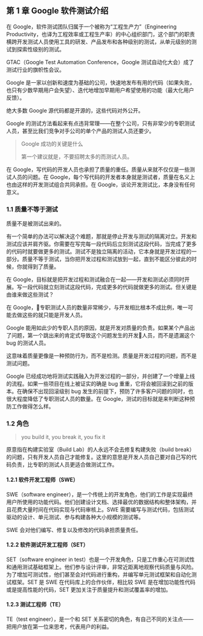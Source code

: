 ## 第 1 章 Google 软件测试介绍

在 Google，软件测试团队归属于一个被称为“工程生产力”（Engineering Productivity，也译为工程效率或工程生产率）的中心组织部门，这个部门的职责横跨开发测试人员使用工具的研发、产品发布和各种级别的测试，从单元级别的测试到探索性级别的测试。

GTAC（Google Test Automation Conference，Google 测试自动化大会）成了测试行业的旗帜性会议。

Google 是一家以创新和速度为基础的公司，快速地发布有用的代码（如果失败，也只有少数早期用户会失望）、迭代地增加早期用户希望使用的功能（最大化用户反馈）。

绝大多数 Google 源代码都是开源的，这些代码对外公开。

Google 的测试方法看起来有点违背常理——在整个公司，只有非常少的专职测试人员，甚至比我们竞争对手公司的单个产品的测试人员还要少。

>    Google 成功的关键是什么
>
>   第一个建议就是，不要招聘太多的而测试人员。

在 Google，写代码的开发人员也承担了质量的重任。质量从来就不仅仅是一些测试人员的问题。在 Google，每个写代码的开发者本身就是测试者，质量在名义上也由这样的开发测试组合共同承担。在 Google，谈论开发测试比，本身没有任何意义。

### 1.1 质量不等于测试

质量不是被测试出来的。

有一个简单的办法可以解决这个难题，那就是停止开发与测试的隔离对立。开发和测试应该并肩齐驱。你需要在写完每一段代码后立刻测试这段代码，当完成了更多的代码时就要做更多的测试。测试不是独立隔离的活动，它本身就是开发过程的一部分。质量不等于测试，当你把开发过程和测试放到一起，直到不能区分彼此的时候，你就得到了质量。

在 Google，目标就是把开发过程和测试融合在一起——开发和测试必须同时开展。写一段代码就立刻测试这段代码，完成更多的代码就做更多的测试。但关键是由谁来做这些测试？

在 Google，专职测试人员的数量非常稀少，与开发相比根本不成比例，唯一可能去做这些的就只能是开发人员。

Google 能用如此少的专职人员的原因，就是开发对质量的负责。如果某个产品出了问题，第一个跳出来的肯定式导致这个问题发生的开发人员，而不是遗漏这个 bug 的测试人员。

这意味着质量更像是一种预防行为，而不是检测。质量是开发过程的问题，而不是测试问题。

Google 已经成功地将测试实践融入为开发过程的一部分，并创建了一个增量上线的流程。如果一些项目在线上被证实的确是 bug 重重，它将会被回滚到之前的版本。在确保不出现回滚级别 bug 发生的前提下，预防了许多客户问题的同时，也很大程度降低了专职测试人员的数量。在 Google，测试的目标就是来判断这种预防工作做得怎么样。

### 1.2 角色

>   you build it, you break it, you fix it

原意指在构建实验室（Build Lab）的人永远不会去修复构建失败（build break）的问题，只有开发人员自己才能修复。这里的意思是开发人员自己要对自己写的代码负责，比专职的测试人员更适合做测试工作。

#### 1.2.1 软件开发工程师（SWE）

SWE（software engineer），是一个传统上的开发角色，他们的工作是实现最终用户所使用的功能代码。他们创建设计文档、选择最优的数据结构和整体架构，并且花费大量时间在代码实现与代码审核上。SWE 需要编写与测试代码，包括测试驱动的设计、单元测试、参与构建各种大小规模的测试等。

SWE 会对他们编写、修复以及修改的代码承担质量责任。

#### 1.2.2 软件测试开发工程师（SET）

SET（software engineer in test）也是一个开发角色，只是工作重心在可测试性和通用测试基础框架上。他们参与设计评审，非常近距离地观察代码质量与风险。为了增加可测试性，他们甚至会对代码进行重构，并编写单元测试框架和自动化测试框架。SET 是 SWE 在代码库上的合作伙伴，相比较 SWE 是在增加功能性代码或是提高性能的代码，SET 更加关注于质量提升和测试覆盖率的增加。

#### 1.2.3 测试工程师（TE）

TE（test engineer），是一个和 SET 关系密切的角色，有自己不同的关注点——把用户放在第一位来思考，代表用户的利益。